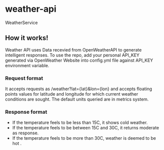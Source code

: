 # weather-api
WeatherService

## How it works!
Weather API uses Data recevied from OpenWeatherAPI to generate intelligent responses. To use the repo, add your personal API_KEY generated via OpenWeather Website into config.yml file against API_KEY environment variable.

### Request format
It accepts requests as /weather?lat={lat}&lon={lon} and accepts floating points values for latitude and longitude for which current weather conditions are sought. The default units queried are in metrics system.

### Response format
* If the temperature feels to be less than 15C, it shows cold weather.
* If the temperature feels to be between 15C and 30C, it returns moderate as response.
* If the temperature feels to be more than 30C, weather is deemed to be hot .


